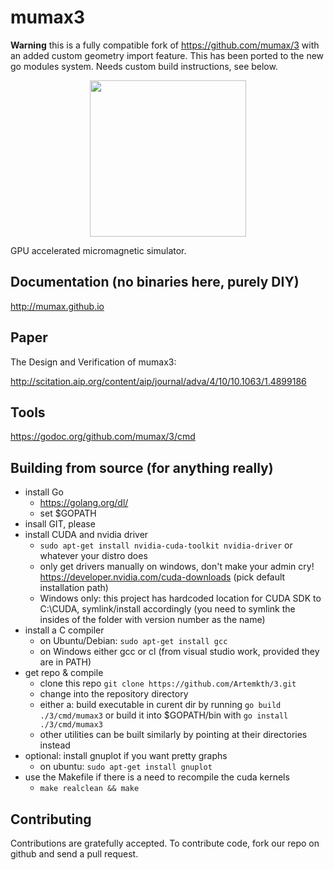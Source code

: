 mumax3 
======
**Warning** this is a fully compatible fork of https://github.com/mumax/3 with an added custom geometry import feature. This has been ported to the new go modules system. Needs custom build instructions, see below.
<p align="center">
 <img src=https://user-images.githubusercontent.com/27999640/179756077-621b61a7-727b-4b82-ac67-63c499c0afae.png width="250">
</p>

GPU accelerated micromagnetic simulator.


Documentation (no binaries here, purely DIY)
---------------------------

http://mumax.github.io


Paper
-----

The Design and Verification of mumax3:

http://scitation.aip.org/content/aip/journal/adva/4/10/10.1063/1.4899186


Tools
-----

https://godoc.org/github.com/mumax/3/cmd


Building from source (for anything really)
--------------------

  * install Go 
    - https://golang.org/dl/
    - set $GOPATH
  * insall GIT, please
  * install CUDA and nvidia driver
    - `sudo apt-get install nvidia-cuda-toolkit nvidia-driver` or whatever your distro does
    - only get drivers manually on windows, don't make your admin cry! https://developer.nvidia.com/cuda-downloads (pick default installation path)
    - Windows only: this project has hardcoded location for CUDA SDK to C:\CUDA, symlink/install accordingly (you need to symlink the insides of the folder with version number as the name)
  * install a C compiler
    - on Ubuntu/Debian: `sudo apt-get install gcc`
    - on Windows either gcc or cl (from visual studio work, provided they are in PATH)
  * get repo & compile
    - clone this repo `git clone https://github.com/Artemkth/3.git`
    - change into the repository directory
    - either a: build executable in curent dir by running `go build ./3/cmd/mumax3` or build it into $GOPATH/bin with `go install ./3/cmd/mumax3`
    - other utilities can be built similarly by pointing at their directories instead
  * optional: install gnuplot if you want pretty graphs
    - on ubuntu: `sudo apt-get install gnuplot`
  * use the Makefile if there is a need to recompile the cuda kernels
    - `make realclean && make`

Contributing
------------

Contributions are gratefully accepted. To contribute code, fork our repo on github and send a pull request.
